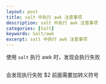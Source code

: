```yaml
---
layout: post
title: salt 中执行 awk 注意事项
description: salt 中执行 awk 注意事项
categories: [Salt]
keywords: Salt/awk
excerpt: salt 中执行 awk 注意事项
---
```


使用 `salt` 执行 awk 时，发现会执行失败
```salt "*" cmd.run " ps -ef|grep NodeManager|grep -v grep|grep org.apache.hadoop.yarn.server.nodemanager.NodeManager|awk '{print $2}'|xargs lsof -p|grep REG|grep /usr/lib/locale/locale-archive"
```

会发现执行失败
$2 前面需要加转义符号

```salt "*" cmd.run " ps -ef|grep NodeManager|grep -v grep|grep org.apache.hadoop.yarn.server.nodemanager.NodeManager|awk '{print \$2}'|xargs lsof -p|grep REG|grep /usr/lib/locale/locale-archive"
```
